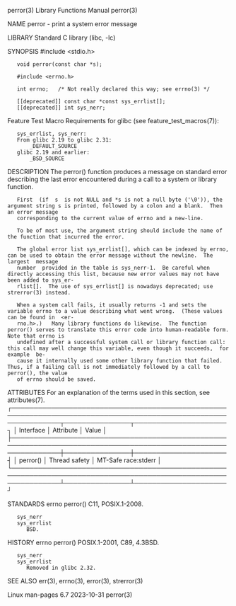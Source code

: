 perror(3)							   Library Functions Manual							     perror(3)

NAME
       perror - print a system error message

LIBRARY
       Standard C library (libc, -lc)

SYNOPSIS
       #include <stdio.h>

       void perror(const char *s);

       #include <errno.h>

       int errno;	/* Not really declared this way; see errno(3) */

       [[deprecated]] const char *const sys_errlist[];
       [[deprecated]] int sys_nerr;

   Feature Test Macro Requirements for glibc (see feature_test_macros(7)):

       sys_errlist, sys_nerr:
	   From glibc 2.19 to glibc 2.31:
	       _DEFAULT_SOURCE
	   glibc 2.19 and earlier:
	       _BSD_SOURCE

DESCRIPTION
       The perror() function produces a message on standard error describing the last error encountered during a call to a system or library function.

       First  (if  s  is not NULL and *s is not a null byte ('\0')), the argument string s is printed, followed by a colon and a blank.	 Then an error message
       corresponding to the current value of errno and a new-line.

       To be of most use, the argument string should include the name of the function that incurred the error.

       The global error list sys_errlist[], which can be indexed by errno, can be used to obtain the error message without the newline.	 The  largest  message
       number  provided in the table is sys_nerr-1.  Be careful when directly accessing this list, because new error values may not have been added to sys_er‐
       rlist[].	 The use of sys_errlist[] is nowadays deprecated; use strerror(3) instead.

       When a system call fails, it usually returns -1 and sets the variable errno to a value describing what went wrong.  (These values can be found in  <er‐
       rno.h>.)	  Many library functions do likewise.  The function perror() serves to translate this error code into human-readable form.  Note that errno is
       undefined after a successful system call or library function call: this call may well change this variable, even though it succeeds,  for  example  be‐
       cause it internally used some other library function that failed.  Thus, if a failing call is not immediately followed by a call to perror(), the value
       of errno should be saved.

ATTRIBUTES
       For an explanation of the terms used in this section, see attributes(7).
       ┌───────────────────────────────────────────────────────────────────────────────────────────────────────────────┬───────────────┬─────────────────────┐
       │ Interface												       │ Attribute     │ Value		     │
       ├───────────────────────────────────────────────────────────────────────────────────────────────────────────────┼───────────────┼─────────────────────┤
       │ perror()												       │ Thread safety │ MT-Safe race:stderr │
       └───────────────────────────────────────────────────────────────────────────────────────────────────────────────┴───────────────┴─────────────────────┘

STANDARDS
       errno
       perror()
	      C11, POSIX.1-2008.

       sys_nerr
       sys_errlist
	      BSD.

HISTORY
       errno
       perror()
	      POSIX.1-2001, C89, 4.3BSD.

       sys_nerr
       sys_errlist
	      Removed in glibc 2.32.

SEE ALSO
       err(3), errno(3), error(3), strerror(3)

Linux man-pages 6.7							  2023-10-31								     perror(3)
